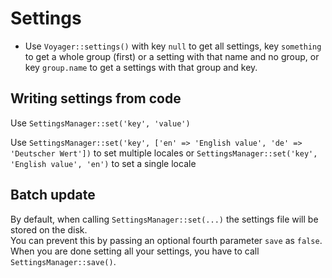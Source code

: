 # Settings

- Use `Voyager::settings()` with key `null` to get all settings, key `something` to get a whole group (first) or a setting with that name and no group, or key `group.name` to get a settings with that group and key.


## Writing settings from code

Use `SettingsManager::set('key', 'value')`

Use `SettingsManager::set('key', ['en' => 'English value', 'de' => 'Deutscher Wert'])` to set multiple locales or
`SettingsManager::set('key', 'English value', 'en')` to set a single locale


## Batch update

By default, when calling `SettingsManager::set(...)` the settings file will be stored on the disk.  
You can prevent this by passing an optional fourth parameter `save` as `false`.  
When you are done setting all your settings, you have to call `SettingsManager::save()`.
